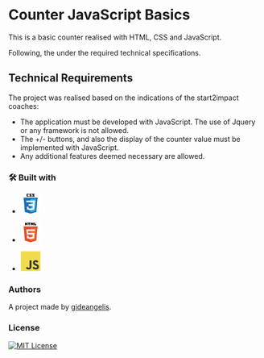 
# Counter JavaScript Basics

This is a basic counter realised with HTML, CSS and JavaScript. 

Following, the under the required technical specifications.

## Technical Requirements

The project was realised based on the indications of the start2impact coaches:

- The application must be developed with JavaScript. The use of Jquery or any framework is not allowed.
- The +/- buttons, and also the display of the counter value must be implemented with JavaScript.
- Any additional features deemed necessary are allowed.

### 🛠 Built with
- <a href="https://www.w3schools.com/css/" target="_blank" rel="noreferrer"> <img src="https://raw.githubusercontent.com/devicons/devicon/master/icons/css3/css3-original-wordmark.svg" alt="css3" width="40" height="40"/> </a> 

- <a href="https://www.w3.org/html/" target="_blank" rel="noreferrer"> <img src="https://raw.githubusercontent.com/devicons/devicon/master/icons/html5/html5-original-wordmark.svg" alt="html5" width="40" height="40"/> </a> 

- <a href="https://developer.mozilla.org/en-US/docs/Web/JavaScript" target="_blank" rel="noreferrer"> <img src="https://raw.githubusercontent.com/devicons/devicon/master/icons/javascript/javascript-original.svg" alt="javascript" width="40" height="40"/> </a>


### Authors

A project made by [gideangelis](https://www.github.com/gideangelis).


### License

[![MIT License](https://img.shields.io/badge/License-MIT-green.svg)](https://choosealicense.com/licenses/mit/)

